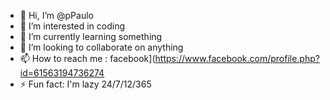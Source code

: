 - 👋 Hi, I’m @pPaulo
- 👀 I’m interested in coding
- 🌱 I’m currently learning something
- 💞️ I’m looking to collaborate on anything
- 📫 How to reach me : facebook](https://www.facebook.com/profile.php?id=61563194736274
- ⚡ Fun fact: I'm lazy 24/7/12/365

<!---
pchag003/pchag003 is a ✨ special ✨ repository because its `README.md` (this file) appears on your GitHub profile.
You can click the Preview link to take a look at your changes.
--->
